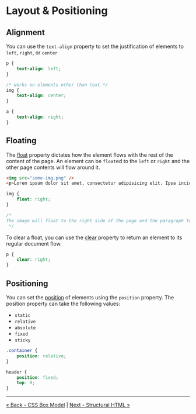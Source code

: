 # Layout & Positioning

## Alignment
You can use the `text-align` property to set the justification of elements to `left`, `right`, or `center`

```css
p {
	text-align: left;
}

/* works on elements other than text */
img {
	text-align: center;
}

a {
	text-align: right;
}
```

## Floating
The [float](https://developer.mozilla.org/en-US/docs/Web/CSS/float) property dictates how the element flows with the rest of the content of the page.  An element can be `float`ed to the `left` or `right` and the other page contents will flow around it.

```html
<img src="some-img.png" />
<p>Lorem ipsum dolor sit amet, consectetur adipisicing elit. Ipsa incidunt quos omnis, quae molestiae architecto iure ipsam. Praesentium, harum, ab!</p>
```

```css
img {
	float: right;
}

/*
The image will float to the right side of the page and the paragraph text will flow around the image on its left side.
 */
```

To clear a float, you can use the [clear](https://developer.mozilla.org/en-US/docs/Web/CSS/clear) property to return an element to its regular document flow.

```css
p {
	clear: right;
}
```

## Positioning
You can set the [position](https://developer.mozilla.org/en-US/docs/Web/CSS/position) of elements using the `position` property.  The position property can take the following values:
- `static`
- `relative`
- `absolute`
- `fixed`
- `sticky`

```css
.container {
	position: relative;
}

header {
	position: fixed;
	top: 0;
}
```

---

[« Back - CSS Box Model](4-Box.md) | [Next - Structural HTML »](6-MoreHtml.md)

